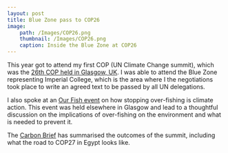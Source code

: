 ```yaml
---
layout: post
title: Blue Zone pass to COP26
image: 
    path: /Images/COP26.png
    thumbnail: /Images/COP26.png
    caption: Inside the Blue Zone at COP26
---
```


This year got to attend my first COP (UN Climate Change summit), which was the [26th COP held in  Glasgow, UK](https://ukcop26.org/). I was able to attend the Blue Zone representing Imperial College, which is the area where I the negotiations took place to write an agreed text to be passed by all UN delegations.

I also spoke at an [Our Fish event](https://our.fish/news/cop26-event-save-the-ocean-to-save-the-climate/) on how stopping over-fishing is climate action. This event was held elsewhere in Glasgow and lead to a thoughtful discussion on the implications of over-fishing on the environment and what is needed to prevent it. 

The [Carbon Brief](https://www.carbonbrief.org/cop26-key-outcomes-agreed-at-the-un-climate-talks-in-glasgow) has summarised the outcomes of the summit, including what the road to COP27 in Egypt looks like.
